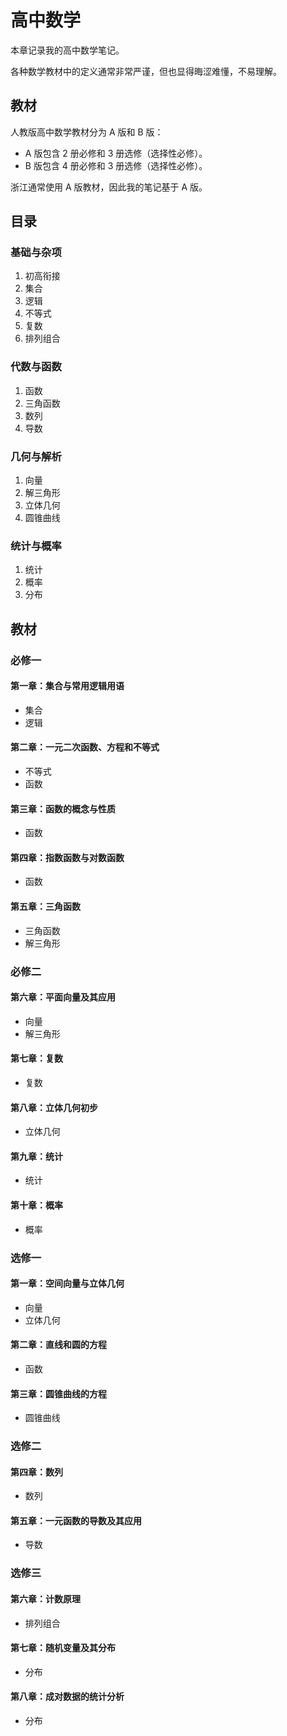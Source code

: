 # 高中数学

本章记录我的高中数学笔记。

各种数学教材中的定义通常非常严谨，但也显得晦涩难懂，不易理解。

## 教材

人教版高中数学教材分为 A 版和 B 版：

- A 版包含 2 册必修和 3 册选修（选择性必修）。
- B 版包含 4 册必修和 3 册选修（选择性必修）。

浙江通常使用 A 版教材，因此我的笔记基于 A 版。

## 目录

### 基础与杂项

1. 初高衔接
2. 集合
3. 逻辑
4. 不等式
5. 复数
6. 排列组合

### 代数与函数

1. 函数
2. 三角函数
3. 数列
4. 导数

### 几何与解析

1. 向量
2. 解三角形
3. 立体几何
4. 圆锥曲线

### 统计与概率

1. 统计
2. 概率
3. 分布

## 教材

### 必修一

#### 第⼀章：集合与常⽤逻辑⽤语

- 集合
- 逻辑

#### 第二章：一元二次函数、方程和不等式

- 不等式
- 函数

#### 第三章：函数的概念与性质

- 函数

#### 第四章：指数函数与对数函数

- 函数

#### 第五章：三角函数

- 三角函数
- 解三角形

### 必修二

#### 第六章：平面向量及其应用

- 向量
- 解三角形

#### 第七章：复数

- 复数

#### 第八章：立体几何初步

- 立体几何

#### 第九章：统计

- 统计

#### 第十章：概率

- 概率

### 选修一

#### 第一章：空间向量与立体几何

- 向量
- 立体几何

#### 第二章：直线和圆的方程

- 函数

#### 第三章：圆锥曲线的方程

- 圆锥曲线

### 选修二

#### 第四章：数列

- 数列

#### 第五章：一元函数的导数及其应用

- 导数

### 选修三

#### 第六章：计数原理

- 排列组合

#### 第七章：随机变量及其分布

- 分布

#### 第八章：成对数据的统计分析

- 分布
